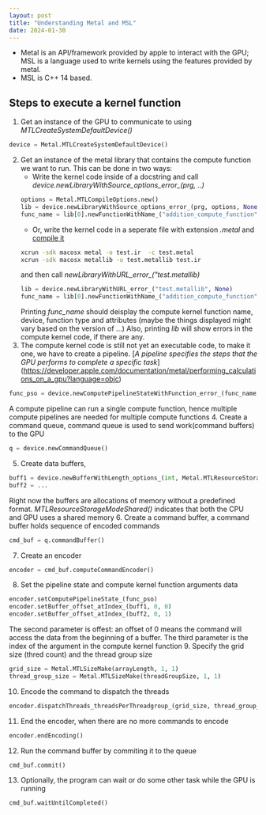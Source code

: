 ```yaml
---
layout: post
title: "Understanding Metal and MSL"
date: 2024-01-30
---
```


- Metal is an API/framework provided by apple to interact with the GPU; MSL is a language used to write kernels using the features provided by metal.
- MSL is C++ 14 based.

## Steps to execute a kernel function 

1. Get an instance of the GPU to communicate to using *MTLCreateSystemDefaultDevice()*
```python
device = Metal.MTLCreateSystemDefaultDevice()
```
2. Get an instance of the metal library that contains the compute function we want to run. This can be done in two ways:
    - Write the kernel code inside of a docstring and call *device.newLibraryWithSource_options_error_(prg, ..)*
    ```python
    options = Metal.MTLCompileOptions.new()
    lib = device.newLibraryWithSource_options_error_(prg, options, None)
    func_name = lib[0].newFunctionWithName_("addition_compute_function")
    ```
    - Or, write the kernel code in a seperate file with extension *.metal* and [compile it](https://developer.apple.com/documentation/metal/shader_libraries/building_a_shader_library_by_precompiling_source_files?language=objc)
    ```bash
    xcrun -sdk macosx metal -o test.ir  -c test.metal
    xcrun -sdk macosx metallib -o test.metallib test.ir
    ```
    and then call *newLibraryWithURL_error_("test.metallib)*
    ```python
    lib = device.newLibraryWithURL_error_("test.metallib", None)
    func_name = lib[0].newFunctionWithName_("addition_compute_function")
    ```
    Printing *func_name* should deisplay the compute kernel function name, device, function type and attributes (maybe the things displayed might vary based on the version of ...)
    Also, printing *lib* will show errors in the compute kernel code, if there are any. 
3. The compute kernel code is still not yet an executable code, to make it one, we have to create a pipeline. [*A pipeline specifies the steps that the GPU performs to complete a specific task*] (https://developer.apple.com/documentation/metal/performing_calculations_on_a_gpu?language=objc)
```python
func_pso = device.newComputePipelineStateWithFunction_error_(func_name, None)
```
A compute pipeline can run a single compute function, hence multiple compute pipelines are needed for multiple compute functions
4. Create a command queue, command queue is used to send work(command buffers) to the GPU
```python
q = device.newCommandQueue()
```
5. Create data buffers,  
```python
buff1 = device.newBufferWithLength_options_(int, Metal.MTLResourceStorageModeShared)
buff2 = ...
```
Right now the buffers are allocations of memory without a predefined format. *MTLResourceStorageModeShared()* indicates that both the CPU and GPU uses a shared memory
6. Create a command buffer, a command buffer holds sequence of encoded commands
```python
cmd_buf = q.commandBuffer()
```
7. Create an encoder
```python
encoder = cmd_buf.computeCommandEncoder()
```
8. Set the pipeline state and compute kernel function arguments data
```python
encoder.setComputePipelineState_(func_pso)
encoder.setBuffer_offset_atIndex_(buff1, 0, 0)
encoder.setBuffer_offset_atIndex_(buff2, 0, 1)
```
The second parameter is offest: an offset of 0 means the command will access the data from the beginning of a buffer. The third parameter is the index of the argument in the compute kernel function
9. Specify the grid size (thred count) and the thread group size
```python
grid_size = Metal.MTLSizeMake(arrayLength, 1, 1)
thread_group_size = Metal.MTLSizeMake(threadGroupSize, 1, 1)
```
10. Encode the command to dispatch the threads
```python
encoder.dispatchThreads_threadsPerThreadgroup_(grid_size, thread_group_size)
```
11. End the encoder, when there are no more commands to encode
```python
encoder.endEncoding()
```
12. Run the command buffer by commiting it to the queue
```python
cmd_buf.commit()
```
13. Optionally, the program can wait or do some other task while the GPU is running
```python
cmd_buf.waitUntilCompleted()
```
